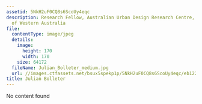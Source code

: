 ```yaml
---
assetid: 5NkH2uF0CQ8s6ScoUy4eqc
description: Research Fellow, Australian Urban Design Research Centre, University
  of Western Australia
file:
  contentType: image/jpeg
  details:
    image:
      height: 170
      width: 170
    size: 64172
  fileName: Julian_Bolleter_medium.jpg
  url: //images.ctfassets.net/bsux5spekp1p/5NkH2uF0CQ8s6ScoUy4eqc/eb12279f0c60a82a413d80ef180ff452/Julian_Bolleter_medium.jpg
title: Julian Bolleter
---
```

No content found